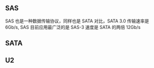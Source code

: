 ## SAS

SAS 也是一种数据传输协议，同样也是 SATA 对比，SATA 3.0 传输速率是 6Gb/s, SAS 目前应用最广泛的是 SAS-3 速度是 SATA 的两倍 12Gb/s

## SATA

## U2